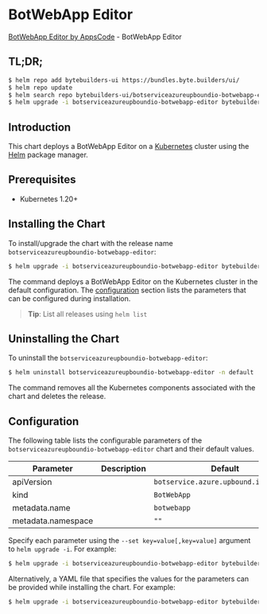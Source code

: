 # BotWebApp Editor

[BotWebApp Editor by AppsCode](https://byte.builders) - BotWebApp Editor

## TL;DR;

```bash
$ helm repo add bytebuilders-ui https://bundles.byte.builders/ui/
$ helm repo update
$ helm search repo bytebuilders-ui/botserviceazureupboundio-botwebapp-editor --version=v0.4.18
$ helm upgrade -i botserviceazureupboundio-botwebapp-editor bytebuilders-ui/botserviceazureupboundio-botwebapp-editor -n default --create-namespace --version=v0.4.18
```

## Introduction

This chart deploys a BotWebApp Editor on a [Kubernetes](http://kubernetes.io) cluster using the [Helm](https://helm.sh) package manager.

## Prerequisites

- Kubernetes 1.20+

## Installing the Chart

To install/upgrade the chart with the release name `botserviceazureupboundio-botwebapp-editor`:

```bash
$ helm upgrade -i botserviceazureupboundio-botwebapp-editor bytebuilders-ui/botserviceazureupboundio-botwebapp-editor -n default --create-namespace --version=v0.4.18
```

The command deploys a BotWebApp Editor on the Kubernetes cluster in the default configuration. The [configuration](#configuration) section lists the parameters that can be configured during installation.

> **Tip**: List all releases using `helm list`

## Uninstalling the Chart

To uninstall the `botserviceazureupboundio-botwebapp-editor`:

```bash
$ helm uninstall botserviceazureupboundio-botwebapp-editor -n default
```

The command removes all the Kubernetes components associated with the chart and deletes the release.

## Configuration

The following table lists the configurable parameters of the `botserviceazureupboundio-botwebapp-editor` chart and their default values.

|     Parameter      | Description |                     Default                      |
|--------------------|-------------|--------------------------------------------------|
| apiVersion         |             | <code>botservice.azure.upbound.io/v1beta1</code> |
| kind               |             | <code>BotWebApp</code>                           |
| metadata.name      |             | <code>botwebapp</code>                           |
| metadata.namespace |             | <code>""</code>                                  |


Specify each parameter using the `--set key=value[,key=value]` argument to `helm upgrade -i`. For example:

```bash
$ helm upgrade -i botserviceazureupboundio-botwebapp-editor bytebuilders-ui/botserviceazureupboundio-botwebapp-editor -n default --create-namespace --version=v0.4.18 --set apiVersion=botservice.azure.upbound.io/v1beta1
```

Alternatively, a YAML file that specifies the values for the parameters can be provided while
installing the chart. For example:

```bash
$ helm upgrade -i botserviceazureupboundio-botwebapp-editor bytebuilders-ui/botserviceazureupboundio-botwebapp-editor -n default --create-namespace --version=v0.4.18 --values values.yaml
```
